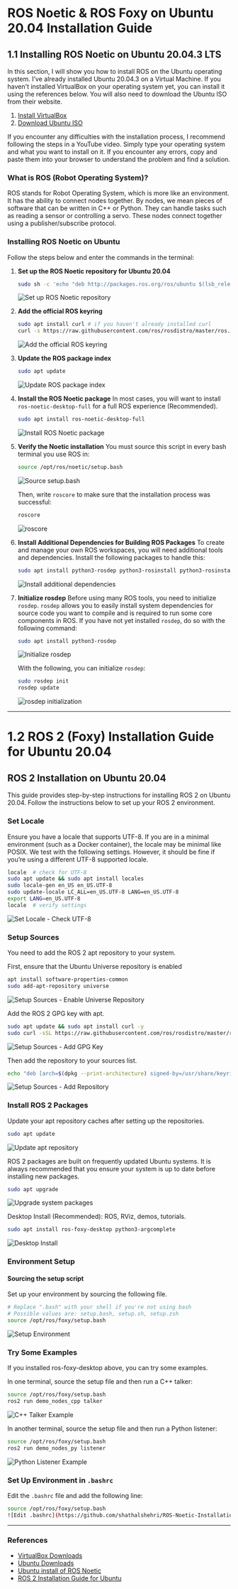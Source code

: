 # ROS Noetic & ROS Foxy on Ubuntu 20.04 Installation Guide

## 1.1 Installing ROS Noetic on Ubuntu 20.04.3 LTS

In this section, I will show you how to install ROS on the Ubuntu operating system. I’ve already installed Ubuntu 20.04.3 on a Virtual Machine. If you haven't installed VirtualBox on your operating system yet, you can install it using the references below. You will also need to download the Ubuntu ISO from their website.

1. [Install VirtualBox](https://www.virtualbox.org/wiki/Downloads)
2. [Download Ubuntu ISO](https://ubuntu.com/download/desktop)

If you encounter any difficulties with the installation process, I recommend following the steps in a YouTube video. Simply type your operating system and what you want to install on it. If you encounter any errors, copy and paste them into your browser to understand the problem and find a solution.

### What is ROS (Robot Operating System)?

ROS stands for Robot Operating System, which is more like an environment. It has the ability to connect nodes together. By nodes, we mean pieces of software that can be written in C++ or Python. They can handle tasks such as reading a sensor or controlling a servo. These nodes connect together using a publisher/subscribe protocol.

### Installing ROS Noetic on Ubuntu

Follow the steps below and enter the commands in the terminal:

1. **Set up the ROS Noetic repository for Ubuntu 20.04**
    ```sh
    sudo sh -c 'echo "deb http://packages.ros.org/ros/ubuntu $(lsb_release -sc) main" > /etc/apt/sources.list.d/ros-latest.list'
    ```
    ![Set up ROS Noetic repository](https://github.com/shathalshehri/ROS-Noetic-Installation/blob/main/14.png)

2. **Add the official ROS keyring**
    ```sh
    sudo apt install curl # if you haven't already installed curl
    curl -s https://raw.githubusercontent.com/ros/rosdistro/master/ros.asc | sudo apt-key add -
    ```
    ![Add the official ROS keyring](https://github.com/shathalshehri/ROS-Noetic-Installation/blob/main/15.png)

3. **Update the ROS package index**
    ```sh
    sudo apt update
    ```
    ![Update ROS package index](https://github.com/shathalshehri/ROS-Noetic-Installation/blob/main/update.png)

4. **Install the ROS Noetic package**
    In most cases, you will want to install `ros-noetic-desktop-full` for a full ROS experience (Recommended).
    ```sh
    sudo apt install ros-noetic-desktop-full
    ```
    ![Install ROS Noetic package](https://github.com/shathalshehri/ROS-Noetic-Installation/blob/main/19.png)

5. **Verify the Noetic installation**
    You must source this script in every bash terminal you use ROS in:
    ```sh
    source /opt/ros/noetic/setup.bash
    ```
    ![Source setup.bash](https://github.com/shathalshehri/ROS-Noetic-Installation/blob/main/20.png)

    Then, write `roscore` to make sure that the installation process was successful:
    ```sh
    roscore
    ```
    ![roscore](https://github.com/shathalshehri/ROS-Noetic-Installation/blob/main/21.png)
   
7. **Install Additional Dependencies for Building ROS Packages**
    To create and manage your own ROS workspaces, you will need additional tools and dependencies. Install the following packages to handle this:
    ```sh
    sudo apt install python3-rosdep python3-rosinstall python3-rosinstall-generator python3-wstool build-essential
    ```
    ![Install additional dependencies](https://github.com/shathalshehri/ROS-Noetic-Installation/blob/main/26.png)

8. **Initialize rosdep**
    Before using many ROS tools, you need to initialize `rosdep`. `rosdep` allows you to easily install system dependencies for source code you want to compile and is required to run some core components in ROS. If you have not yet installed `rosdep`, do so with the following command:
    ```sh
    sudo apt install python3-rosdep
    ```
    ![Initialize rosdep](https://github.com/shathalshehri/ROS-Noetic-Installation/blob/main/27.png)

    With the following, you can initialize `rosdep`:
    ```sh
    sudo rosdep init
    rosdep update
    ```
    ![rosdep initialization](https://github.com/shathalshehri/ROS-Noetic-Installation/blob/main/28.png)
---
# 1.2 ROS 2 (Foxy) Installation Guide for Ubuntu 20.04

## ROS 2 Installation on Ubuntu 20.04

This guide provides step-by-step instructions for installing ROS 2 on Ubuntu 20.04. Follow the instructions below to set up your ROS 2 environment.

### Set Locale

Ensure you have a locale that supports UTF-8. If you are in a minimal environment (such as a Docker container), the locale may be minimal like POSIX. We test with the following settings. However, it should be fine if you’re using a different UTF-8 supported locale.

```sh
locale  # check for UTF-8
sudo apt update && sudo apt install locales
sudo locale-gen en_US en_US.UTF-8
sudo update-locale LC_ALL=en_US.UTF-8 LANG=en_US.UTF-8
export LANG=en_US.UTF-8
locale  # verify settings
```
![Set Locale - Check UTF-8](https://github.com/shathalshehri/ROS-Noetic-Installation/blob/main/setlocale.png)

### Setup Sources
You need to add the ROS 2 apt repository to your system.

First, ensure that the Ubuntu Universe repository is enabled

```sh
apt install software-properties-common
sudo add-apt-repository universe
```
![Setup Sources - Enable Universe Repository](https://github.com/shathalshehri/ROS-Noetic-Installation/blob/main/SetUpSources.png)

Add the ROS 2 GPG key with apt.

```sh
sudo apt update && sudo apt install curl -y
sudo curl -sSL https://raw.githubusercontent.com/ros/rosdistro/master/ros.key -o /usr/share/keyrings/ros-archive-keyring.gpg
```
![Setup Sources - Add GPG Key](https://github.com/shathalshehri/ROS-Noetic-Installation/blob/main/ROS2GPGkey-with-apt.png)

Then add the repository to your sources list.


```sh
echo "deb [arch=$(dpkg --print-architecture) signed-by=/usr/share/keyrings/ros-archive-keyring.gpg] http://packages.ros.org/ros2/ubuntu $(. /etc/os-release && echo $UBUNTU_CODENAME) main" | sudo tee /etc/apt/sources.list.d/ros2.list > /dev/null
```
![Setup Sources - Add Repository](https://github.com/shathalshehri/ROS-Noetic-Installation/blob/main/add-repo-to-sourcesList.png)

### Install ROS 2 Packages
Update your apt repository caches after setting up the repositories.
```sh
sudo apt update
```
![Update apt repository](https://github.com/shathalshehri/ROS-Noetic-Installation/blob/main/update.png)

ROS 2 packages are built on frequently updated Ubuntu systems. It is always recommended that you ensure your system is up to date before installing new packages.
```sh
sudo apt upgrade
```
![Upgrade system packages](https://github.com/shathalshehri/ROS-Noetic-Installation/blob/main/upgrade.png)

Desktop Install (Recommended): ROS, RViz, demos, tutorials.
```sh
sudo apt install ros-foxy-desktop python3-argcomplete
```
![Desktop Install](https://github.com/shathalshehri/ROS-Noetic-Installation/blob/main/Desktop%20Install.png)

### Environment Setup
#### Sourcing the setup script

Set up your environment by sourcing the following file.
```sh
# Replace ".bash" with your shell if you're not using bash
# Possible values are: setup.bash, setup.sh, setup.zsh
source /opt/ros/foxy/setup.bash
```
![Setup Environment](https://github.com/shathalshehri/ROS-Noetic-Installation/blob/main/SetupEnvironment.png)


### Try Some Examples
If you installed ros-foxy-desktop above, you can try some examples.

In one terminal, source the setup file and then run a C++ talker:
```sh
source /opt/ros/foxy/setup.bash
ros2 run demo_nodes_cpp talker
```
![C++ Talker Example](https://github.com/shathalshehri/ROS-Noetic-Installation/blob/main/example%3Atalker.png)

In another terminal, source the setup file and then run a Python listener:
```sh
source /opt/ros/foxy/setup.bash
ros2 run demo_nodes_py listener
```
![Python Listener Example](https://github.com/shathalshehri/ROS-Noetic-Installation/blob/main/example%3Alistener.png)

### Set Up Environment in `.bashrc`

Edit the `.bashrc` file and add the following line:

```sh
source /opt/ros/foxy/setup.bash
![Edit .bashrc](https://github.com/shathalshehri/ROS-Noetic-Installation/blob/main/write_on_bashrc.png)
```
---
### References

- [VirtualBox Downloads](https://www.virtualbox.org/wiki/Downloads)
- [Ubuntu Downloads](https://ubuntu.com/download/desktop)
- [Ubuntu install of ROS Noetic](https://wiki.ros.org/noetic/Installation/Ubuntu)
- [ROS 2 Installation Guide for Ubuntu](https://docs.ros.org/en/foxy/Installation/Ubuntu-Install-Debians.html)
